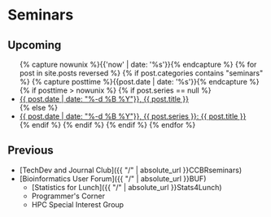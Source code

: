 # Seminars

## Upcoming

<ul>
    {% capture nowunix %}{{'now' | date: '%s'}}{% endcapture %}
    {% for post in site.posts reversed %}
    {% if post.categories contains "seminars" %}
        {% capture posttime %}{{post.date | date: '%s'}}{% endcapture %}
        {% if posttime > nowunix %}
            {% if post.series == null %}
                <li>
                    <a href="{{ post.url }}">{{ post.date | date: "%-d %B %Y"}}, {{ post.title }}</a>
                </li>
            {% else %}
                <li>
                    <a href="{{ post.url }}">{{ post.date | date: "%-d %B %Y"}}, {{ post.series }}: {{ post.title }}</a>
                </li>
            {% endif %}
        {% endif %}
    {% endif %}
    {% endfor %}
</ul>

## Previous

* [TechDev and Journal Club]({{ "/" | absolute_url }}CCBRseminars)
* [Bioinformatics User Forum]({{ "/" | absolute_url }}BUF)
    * [Statistics for Lunch]({{ "/" | absolute_url }}Stats4Lunch)
    * Programmer's Corner
    * HPC Special Interest Group
